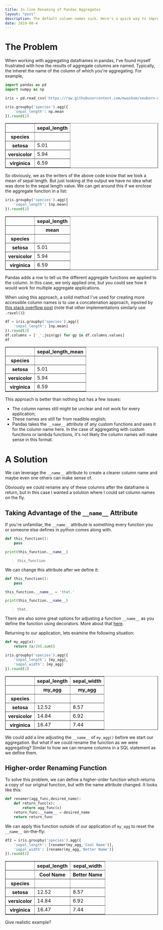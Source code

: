 ```yaml
---
title: In-line Renaming of Pandas Aggregates   
layout: "post"
description: The default column names suck. Here's a quick way to improve them. 
date: 2019-08-4
---
```


# The Problem 

When working with aggregating dataframes in pandas, I've found myself frustrated with how the results of aggregate columns are named. Typically, the inheret the name of the column of which you're aggregating. For example, 

```python
import pandas as pd 
import numpy as np

iris = pd.read_csv('https://raw.githubusercontent.com/mwaskom/seaborn-data/master/iris.csv')

iris.groupby('species').agg({
    'sepal_length': np.mean
}).round(2)
```

<table border="1" class="dataframe">  <thead>    <tr style="text-align: right;">      <th></th>      <th>sepal_length</th>    </tr>    <tr>      <th>species</th>      <th></th>    </tr>  </thead>  <tbody>    <tr>      <th>setosa</th>      <td>5.01</td>    </tr>    <tr>      <th>versicolor</th>      <td>5.94</td>    </tr>    <tr>      <th>virginica</th>      <td>6.59</td>    </tr>  </tbody></table>


So obviously, we as the writers of the above code know that we took a mean of sepal length. But just looking at the output we have no idea what was done to the sepal length value. We can get around this if we enclose the aggregate function in a list: 

```python
iris.groupby('species').agg({
    'sepal_length': [np.mean]
}).round(2)
```

<table border="1" class="dataframe">  <thead>    <tr>      <th></th>      <th>sepal_length</th>    </tr>    <tr>      <th></th>      <th>mean</th>    </tr>    <tr>      <th>species</th>      <th></th>    </tr>  </thead>  <tbody>    <tr>      <th>setosa</th>      <td>5.01</td>    </tr>    <tr>      <th>versicolor</th>      <td>5.94</td>    </tr>    <tr>      <th>virginica</th>      <td>6.59</td>    </tr>  </tbody></table>

Pandas adds a row to tell us the different aggregate functions we applied to the column. In this case, we only applied one, but you could see how it would work for multiple aggregate applications. 

When using this approach, a solid method I've used for creating more accessible column names is to use a concatenation approach, inpsired by [this stack overflow post](https://stackoverflow.com/questions/14507794/pandas-how-to-flatten-a-hierarchical-index-in-columns) (note that other implementations similarly use `.ravel()`): 

```python 
df = iris.groupby('species').agg({
    'sepal_length': [np.mean]
}).round(2)
df.columns = ['_'.join(gp) for gp in df.columns.values]
df
```

<table border="1" class="dataframe">  <thead>    <tr style="text-align: right;">      <th></th>      <th>sepal_length_mean</th>    </tr>    <tr>      <th>species</th>      <th></th>    </tr>  </thead>  <tbody>    <tr>      <th>setosa</th>      <td>5.01</td>    </tr>    <tr>      <th>versicolor</th>      <td>5.94</td>    </tr>    <tr>      <th>virginica</th>      <td>6.59</td>    </tr>  </tbody></table>


This approach is better than nothing but has a few issues:

- The column names still might be unclear and not work for every application; 
- These names are still far from readible english; 
- Pandas takes the `__name__` attribute of any custom functions and uses it for the column name here. In the case of aggregating with custom functions or lambda functions, it's not likely the column names will make sense in this format. 


# A Solution

We can leverage the `__name__` attribute to create a clearer column name and maybe even one others can make sense of. 

Obviously we could rename any of these columns after the dataframe is return, but in this case I wanted a solution where I could set column names on the fly. 

## Taking Advantage of the `__name__` Attribute

If you're unfamiliar, the `__name__` attribute is something every function you or someone else defines in python comes along with.

```python
def this_function():
    pass 

print(this_function.__name__)
```
> `this_function`

We can change this attribute after we define it: 
```python
def this_function():
    pass 

this_function.__name__ = 'that.'

print(this_function.__name__)
```
> `that.`

There are also some great options for adjusting a function `__name__` as you define the function using decorators. More about that [here](https://stackoverflow.com/questions/10874432/possible-to-change-function-name-in-definition). 

Returning to our application, lets examine the following situation: 

```python
def my_agg(x): 
    return (x/20).sum()

iris.groupby('species').agg({
    'sepal_length': [my_agg],
    'sepal_width': [my_agg]
}).round(2)
```

<table border="1" class="dataframe">  <thead>    <tr>      <th></th>      <th>sepal_length</th>      <th>sepal_width</th>    </tr>    <tr>      <th></th>      <th>my_agg</th>      <th>my_agg</th>    </tr>    <tr>      <th>species</th>      <th></th>      <th></th>    </tr>  </thead>  <tbody>    <tr>      <th>setosa</th>      <td>12.52</td>      <td>8.57</td>    </tr>    <tr>      <th>versicolor</th>      <td>14.84</td>      <td>6.92</td>    </tr>    <tr>      <th>virginica</th>      <td>16.47</td>      <td>7.44</td>    </tr>  </tbody></table>

We could add a line adjusting the `__name__` of `my_agg()` before we start our aggregation. But what if we could rename the function as we were aggregating? Similar to how we can rename columns in a SQL statement as we define them. 

## Higher-order Renaming Function

To solve this problem, we can define a higher-order function which returns a copy of our original function, but with the name attribute changed. It looks like this: 

```python 
def renamer(agg_func,desired_name):
    def return_func(x):
        return agg_func(x)
    return_func.__name__ = desired_name
    return return_func
```
We can apply this function outside of our application of `my_agg` to reset the `__name__` on-the-fly: 

```python
df2 = iris.groupby('species').agg({
    'sepal_length': [renamer(my_agg,'Cool Name')],
    'sepal_width': [renamer(my_agg,'Better Name')]
}).round(2)
```

<table border="1" class="dataframe">  <thead>    <tr>      <th></th>      <th>sepal_length</th>      <th>sepal_width</th>    </tr>    <tr>      <th></th>      <th>Cool Name</th>      <th>Better Name</th>    </tr>    <tr>      <th>species</th>      <th></th>      <th></th>    </tr>  </thead>  <tbody>    <tr>      <th>setosa</th>      <td>12.52</td>      <td>8.57</td>    </tr>    <tr>      <th>versicolor</th>      <td>14.84</td>      <td>6.92</td>    </tr>    <tr>      <th>virginica</th>      <td>16.47</td>      <td>7.44</td>    </tr>  </tbody></table>

Give realistic example? 


